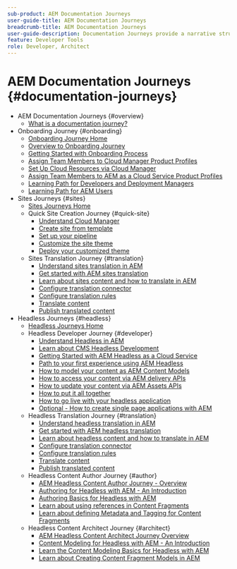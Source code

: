 ```yaml
---
sub-product: AEM Documentation Journeys
user-guide-title: AEM Documentation Journeys
breadcrumb-title: AEM Documentation Journeys
user-guide-description: Documentation Journeys provide a narrative structure within AEM documentation by tying together complex and disparate features in order to solve a business goal in a best-practices fashion. Designed with AEM beginners in mind, journeys introduce the concepts and features to achieve a goal from A to Z.
feature: Developer Tools
role: Developer, Architect
---
```


# AEM Documentation Journeys {#documentation-journeys}

<!--
Please note that all links to other guides need to be absolute references with leading protocol and domain since SCCM does not allow pages to be referenced with relative links in multiple ToCs.
-->

+ AEM Documentation Journeys {#overview}
  + [What is a documentation journey?](home.md)
+ Onboarding Journey {#onboarding}
  + [Onboarding Journey Home](https://experienceleague.adobe.com/docs/experience-manager-cloud-service/journey-onboarding/home.html)
  + [Overview to Onboarding Journey](https://experienceleague.adobe.com/docs/experience-manager-cloud-service/journey-onboarding/onboarding/onboarding-journey-overview.html)
  + [Getting Started with Onboarding Process](https://experienceleague.adobe.com/docs/experience-manager-cloud-service/journey-onboarding/onboarding/get-started-onboarding-journey.html)
  + [Assign Team Members to Cloud Manager Product Profiles](https://experienceleague.adobe.com/docs/experience-manager-cloud-service/journey-onboarding/onboarding/assign-team-members-cloud-manager.html)
  + [Set Up Cloud Resources via Cloud Manager](https://experienceleague.adobe.com/docs/experience-manager-cloud-service/journey-onboarding/onboarding/setup-cloud-resources-via-cloud-manager.html)
  + [Assign Team Members to AEM as a Cloud Service Product Profiles](https://experienceleague.adobe.com/docs/experience-manager-cloud-service/journey-onboarding/onboarding/assign-team-members-aem-cloud-service.html)
  + [Learning Path for Developers and Deployment Managers](https://experienceleague.adobe.com/docs/experience-manager-cloud-service/journey-onboarding/onboarding/learning-path-developers-deploymentmanagers.html)
  + [Learning Path for AEM Users](https://experienceleague.adobe.com/docs/experience-manager-cloud-service/journey-onboarding/onboarding/learning-path-aem-users.html)
+ Sites Journeys {#sites}
  + [Sites Journeys Home](https://experienceleague.adobe.com/docs/experience-manager-cloud-service/sites-journey/home.html)
  + Quick Site Creation Journey {#quick-site}
    + [Understand Cloud Manager](https://experienceleague.adobe.com/docs/experience-manager-cloud-service/sites-journey/quick-site/cloud-manager.html)
    + [Create site from template](https://experienceleague.adobe.com/docs/experience-manager-cloud-service/sites-journey/quick-site/create-site.html)
    + [Set up your pipeline](https://experienceleague.adobe.com/docs/experience-manager-cloud-service/sites-journey/quick-site/pipeline-setup.html)
    + [Customize the site theme](https://experienceleague.adobe.com/docs/experience-manager-cloud-service/sites-journey/quick-site/customize-theme.html)
    + [Deploy your customized theme](https://experienceleague.adobe.com/docs/experience-manager-cloud-service/sites-journey/quick-site/deploy-theme.html)
  + Sites Translation Journey {#translation}
    + [Understand sites translation in AEM](https://experienceleague.adobe.com/docs/experience-manager-cloud-service/sites-journey/translation/overview.html)
    + [Get started with AEM sites translation](https://experienceleague.adobe.com/docs/experience-manager-cloud-service/sites-journey/translation/getting-started.html)
    + [Learn about sites content and how to translate in AEM](https://experienceleague.adobe.com/docs/experience-manager-cloud-service/sites-journey/translation/learn-about.html)
    + [Configure translation connector](https://experienceleague.adobe.com/docs/experience-manager-cloud-service/sites-journey/translation/configure-connector.html)
    + [Configure translation rules](https://experienceleague.adobe.com/docs/experience-manager-cloud-service/sites-journey/translation/translation-rules.html)
    + [Translate content](https://experienceleague.adobe.com/docs/experience-manager-cloud-service/sites-journey/translation/translate-content.html)
    + [Publish translated content](https://experienceleague.adobe.com/docs/experience-manager-cloud-service/sites-journey/translation/publish-content.html)
+ Headless Journeys {#headless}
  + [Headless Journeys Home](https://experienceleague.adobe.com/docs/experience-manager-cloud-service/headless-journey/home.html)
   + Headless Developer Journey {#developer}
     + [Understand Headless in AEM](https://experienceleague.adobe.com/docs/experience-manager-cloud-service/headless-journey/developer/overview.html)
     + [Learn about CMS Headless Development](https://experienceleague.adobe.com/docs/experience-manager-cloud-service/headless-journey/developer/learn-about.html)
     + [Getting Started with AEM Headless as a Cloud Service](https://experienceleague.adobe.com/docs/experience-manager-cloud-service/headless-journey/developer/getting-started.html)
     + [Path to your first experience using AEM Headless](https://experienceleague.adobe.com/docs/experience-manager-cloud-service/headless-journey/developer/path-to-first-experience.html)
     + [How to model your content as AEM Content Models](https://experienceleague.adobe.com/docs/experience-manager-cloud-service/headless-journey/developer/model-your-content.html)
     + [How to access your content via AEM delivery APIs](https://experienceleague.adobe.com/docs/experience-manager-cloud-service/headless-journey/developer/access-your-content.html)
     + [How to update your content via AEM Assets APIs](https://experienceleague.adobe.com/docs/experience-manager-cloud-service/headless-journey/developer/update-your-content.html)
     + [How to put it all together](https://experienceleague.adobe.com/docs/experience-manager-cloud-service/headless-journey/developer/put-it-all-together.html)
     + [How to go live with your headless application](https://experienceleague.adobe.com/docs/experience-manager-cloud-service/headless-journey/developer/go-live.html)
     + [Optional - How to create single page applications with AEM](https://experienceleague.adobe.com/docs/experience-manager-cloud-service/headless-journey/developer/create-spa.html)
   + Headless Translation Journey {#translation}
     + [Understand headless translation in AEM](https://experienceleague.adobe.com/docs/experience-manager-cloud-service/headless-journey/translation/overview.html)
     + [Get started with AEM headless translation](https://experienceleague.adobe.com/docs/experience-manager-cloud-service/headless-journey/translation/getting-started.html)
     + [Learn about headless content and how to translate in AEM](https://experienceleague.adobe.com/docs/experience-manager-cloud-service/headless-journey/translation/learn-about.html)
     + [Configure translation connector](https://experienceleague.adobe.com/docs/experience-manager-cloud-service/headless-journey/translation/configure-connector.html)
     + [Configure translation rules](https://experienceleague.adobe.com/docs/experience-manager-cloud-service/headless-journey/translation/translation-rules.html)
     + [Translate content](https://experienceleague.adobe.com/docs/experience-manager-cloud-service/headless-journey/translation/translate-content.html)
     + [Publish translated content](https://experienceleague.adobe.com/docs/experience-manager-cloud-service/headless-journey/translation/publish-content.html)
   + Headless Content Author Journey {#author}
     + [AEM Headless Content Author Journey - Overview](https://experienceleague.adobe.com/docs/experience-manager-cloud-service/headless-journey/author/overview.html)
     + [Authoring for Headless with AEM - An Introduction](https://experienceleague.adobe.com/docs/experience-manager-cloud-service/headless-journey/author/introduction.html)
     + [Authoring Basics for Headless with AEM](https://experienceleague.adobe.com/docs/experience-manager-cloud-service/headless-journey/author/basics.html)
     + [Learn about using references in Content Fragments](https://experienceleague.adobe.com/docs/experience-manager-cloud-service/headless-journey/author/references.html)
     + [Learn about defining Metadata and Tagging for Content Fragments](https://experienceleague.adobe.com/docs/experience-manager-cloud-service/headless-journey/author/metadata-tagging.html)
   + Headless Content Architect Journey {#architect}
     + [AEM Headless Content Architect Journey Overview](https://experienceleague.adobe.com/docs/experience-manager-cloud-service/headless-journey/architect/overview.html)
     + [Content Modeling for Headless with AEM - An Introduction](https://experienceleague.adobe.com/docs/experience-manager-cloud-service/headless-journey/architect/introduction.html)
     + [Learn the Content Modeling Basics for Headless with AEM](https://experienceleague.adobe.com/docs/experience-manager-cloud-service/headless-journey/architect/basics.html)
     + [Learn about Creating Content Fragment Models in AEM](https://experienceleague.adobe.com/docs/experience-manager-cloud-service/headless-journey/architect/model-structure.html)
